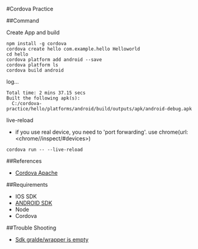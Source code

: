 #Cordova Practice

##Command

Create App and build
```
npm install -g cordova
cordova create hello com.example.hello Helloworld
cd hello
cordova platform add android --save
cordova platform ls
cordova build android
```
log...
```
Total time: 2 mins 37.15 secs
Built the following apk(s):
  C:/cordova-practice/hello/platforms/android/build/outputs/apk/android-debug.apk
```
live-reload
- if you use real device, you need to 'port forwarding'. use chrome(url: <chrome//inspect/#devices>)
```
cordova run -- --live-reload
```

##References
- [Cordova Apache](https://cordova.apache.org/docs/en/latest/guide/cli/)

##Requirements
- IOS SDK
- [ANDROID SDK](https://developer.android.com/studio/index.html#downloads)
- Node
- Cordova

##Trouble Shooting
- [Sdk gralde/wrapper is empty](http://stackoverflow.com/questions/42613882/error-could-not-find-gradle-wrapper-within-android-sdk-might-need-to-update-yo)
